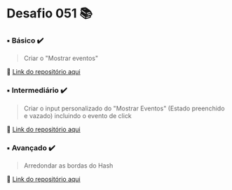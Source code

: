 # Desafio 051 :books:


###  ▪️ Básico  ✔️

> Criar o "Mostrar eventos"

🔗 [Link do repositório aqui]()



### ▪️ Intermediário ✔️ 

> Criar o input personalizado do "Mostrar Eventos" (Estado preenchido e vazado) incluindo o evento de click

🔗 [Link do repositório aqui]() 



### ▪️ Avançado ✔️

> Arredondar as bordas do Hash
 
🔗 [Link do repositório aqui]()
